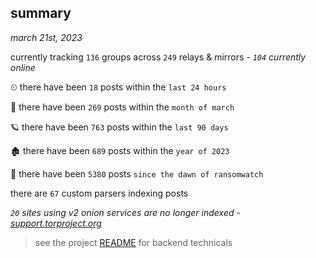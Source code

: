 
## summary
_march 21st, 2023_

currently tracking `136` groups across `249` relays & mirrors - _`104` currently online_

⏲ there have been `18` posts within the `last 24 hours`

🦈 there have been `269` posts within the `month of march`

🪐 there have been `763` posts within the `last 90 days`

🏚 there have been `689` posts within the `year of 2023`

🦕 there have been `5380` posts `since the dawn of ransomwatch`

there are `67` custom parsers indexing posts

_`20` sites using v2 onion services are no longer indexed - [support.torproject.org](https://support.torproject.org/onionservices/v2-deprecation/)_

> see the project [README](https://github.com/joshhighet/ransomwatch#ransomwatch--) for backend technicals
